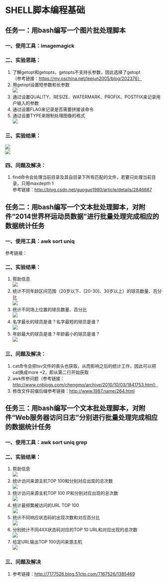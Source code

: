 # SHELL脚本编程基础  
## 任务一：用bash编写一个图片批处理脚本  
### 一、使用工具：imagemagick  
### 二、实验思路：  
1. 了解getopt和getopts，getopts不支持长参数，因此选择了getopt  
（参考链接：https://my.oschina.net/leejun2005/blog/202376）  
2. 用getopt设置短参数和长参数  
![](img/1_temp.png)  
3. 通过设置QUALITY、RESIZE、WATERMARK、PROFIX、POSTFIX来记录用户输入的参数  
4. 通过设置FLAG来记录是否需要拼接该命令  
5. 通过设置TYPE来限制处理图像的格式  
![](img/1_1.png)  
### 三、实验结果：  
![](img/1_help.png)  
![](img/1_wm.png)  
### 四、问题及解决：  
1. find命令会处理当前目录及其自目录下所有匹配的文件，若要只处理当前目录，只用maxdepth 1  
参考链接：http://blog.csdn.net/guoguo1980/article/details/2846667

## 任务二：用bash编写一个文本批处理脚本，对附件“2014世界杯运动员数据”进行批量处理完成相应的数据统计任务  
### 一、使用工具：awk sort uniq  
参考链接：
### 二、实验结果：  
1. 帮助信息  
![](img/2_help.png)  
2. 统计不同年龄区间范围（20岁以下、[20-30]、30岁以上）的球员数量、百分比  
![](img/2_age.png)  
3. 统计不同场上位置的球员数量、百分比  
![](img/2_position.png) 
4. 名字最长的球员是谁？名字最短的球员是谁？  
![](img/2_name.png) 
5. 年龄最大的球员是谁？年龄最小的球员是谁？  
![](img/2_young.png)  

### 三、问题及解决：  
1. cat命令会把tsv文件的表头也获取，从而影响之后的统计工作，因此可以把cat换成more +2，即从第二行开始获取  
2. awk传参问题（参考链接：http://www.cnblogs.com/chengmo/archive/2010/10/03/1841753.html）  
3. 修改文件前缀后缀参考链接：http://www.1987.name/264.html  

## 任务三：用bash编写一个文本批处理脚本，对附件“Web服务器访问日志”分别进行批量处理完成相应的数据统计任务  
### 一、使用工具：awk sort uniq grep  
### 二、实验结果：  
1. 帮助信息  
![](img/3_help.png)  
2. 统计访问来源主机TOP 100和分别对应出现的总次数  
![](img/3_host.png)  
3. 统计访问来源主机TOP 100 IP和分别对应出现的总次数  
![](img/3_ip.png)  
4. 统计最频繁被访问的URL TOP 100  
 ![](img/3_url.png)  
5. 统计不同响应状态码的出现次数和对应百分比  
 ![](img/3_rc.png)  
6. 分别统计不同4XX状态码对应的TOP 10 URL和对应出现的总次数  
 ![](img/3_ec.png)  
7. 给定URL输出TOP 100访问来源主机  
 ![](img/3_s.png)  

### 三、问题及解决  
1. 参考链接：http://7177526.blog.51cto.com/7167526/1385469  
